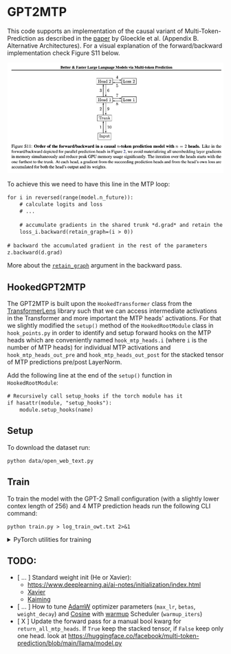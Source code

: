 # GPT2MTP

This code supports an implementation of the causal variant of Multi-Token-Prediction as described in the [paper](https://arxiv.org/pdf/2404.19737) by Gloeckle et al. (Appendix B. Alternative Architectures).  For a visual explanation of the forward/backward implementation check Figure S11 below. 

![Figure S11](images/MTP_Causal.png)

To achieve this we need to have this line in the MTP loop: 
```
for i in reversed(range(model.n_future)): 
    # calculate logits and loss 
    # ...

    # accumulate gradients in the shared trunk *d.grad* and retain the 
    loss_i.backward(retain_graph=(i > 0)) 

# backward the accumulated gradient in the rest of the parameters 
z.backward(d.grad) 
```

More about the [`retain_graph`](https://stackoverflow.com/questions/46774641/what-does-the-parameter-retain-graph-mean-in-the-variables-backward-method) argument in the backward pass.

## HookedGPT2MTP

The GPT2MTP is built upon the `HookedTransformer` class from the [TransformerLens](https://transformerlensorg.github.io/TransformerLens/) library such that we can access intermediate activations in the Transformer and more important the MTP heads' activations. For that we slightly modified the `setup()` method of the `HookedRootModule` class in `hook_points.py` in order to identify and setup forward hooks on the MTP heads which are conveniently named `hook_mtp_heads.i` (where `i` is the number of MTP heads) for individual MTP activations and `hook_mtp_heads_out_pre` and `hook_mtp_heads_out_post` for the stacked tensor of MTP predictions pre/post LayerNorm.

Add the following line at the end of the `setup()` function in `HookedRootModule`: 
```
# Recursively call setup_hooks if the torch module has it
if hasattr(module, "setup_hooks"):
    module.setup_hooks(name)
```

## Setup

To download the dataset run: 

```
python data/open_web_text.py
```

## Train

To train the model with the GPT-2 Small configuration (with a slightly lower contex length of 256) and 4 MTP prediction heads run the following CLI command: 

```
python train.py > log_train_owt.txt 2>&1
```

<details><summary>PyTorch utilities for training</summary>

1. Mixed Precision Training: 

- [Main Docs](https://pytorch.org/docs/stable/notes/amp_examples.html)
- [Gradient Scaling](https://pytorch.org/docs/stable/amp.html#gradient-scaling)

2. Compile: 

- https://pytorch.org/tutorials/intermediate/torch_compile_tutorial.html

3. Profiling: 

- https://pytorch.org/docs/stable/torch.compiler_profiling_torch_compile.html
- https://pytorch.org/tutorials/recipes/recipes/profiler_recipe.html
- https://pytorch.org/tutorials/intermediate/tensorboard_profiler_tutorial.html

The following save a trace of the forward pass through the mtp heads in a json that can be loaded at `chrome://tracing`: 
```
with profile(activities=activities, profile_memory=True, record_shapes=True) as prof2:
    with record_function("fwd_mtp_head"):
        mtp_resid_post = model.hook_mtp_heads[i](model.mtp_heads[i](d))    # (batch, seq_length, d_model)
# print(prof2.key_averages().table(sort_by=sort_by_keyword, row_limit=10))
prof2.export_chrome_trace(f"{profile_dir}/trace_fwd_mtp.json")
```

or just inline print table with: 

`print(prof2.key_averages().table(sort_by=sort_by_keyword, row_limit=10))`

</details>

## TODO: 

- [ ... ] Standard weight init (He or Xavier): 
    - https://www.deeplearning.ai/ai-notes/initialization/index.html
    - [Xavier](https://pytorch.org/docs/stable/nn.init.html#torch.nn.init.xavier_uniform_) 
    - [Kaiming](https://pytorch.org/docs/stable/nn.init.html#torch.nn.init.kaiming_uniform_) 
- [ ... ] How to tune [AdamW](https://arxiv.org/pdf/1711.05101) optimizer parameters (`max_lr`, `betas`, `weight_decay`) and [Cosine](https://pytorch.org/torchtune/0.3/generated/torchtune.modules.get_cosine_schedule_with_warmup.html) with [warmup](https://arxiv.org/pdf/1608.03983) Scheduler (`warmup_iters`) 
- [ X ] Update the forward pass for a manual bool kwarg for `return_all_mtp_heads`. If `True` keep the stacked tensor, if `False` keep only one head. look at https://huggingface.co/facebook/multi-token-prediction/blob/main/llama/model.py
